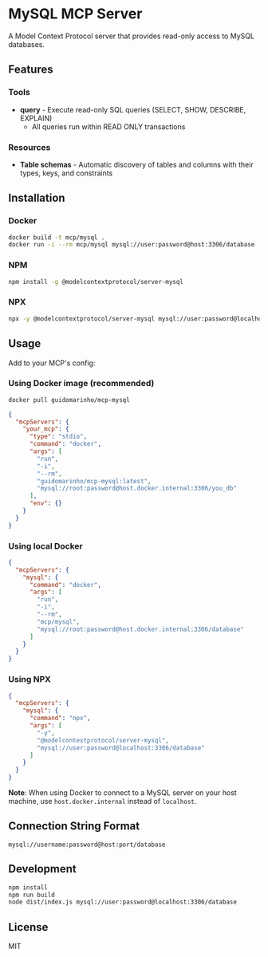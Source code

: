 # MySQL MCP Server

A Model Context Protocol server that provides read-only access to MySQL databases.

## Features

### Tools

- **query** - Execute read-only SQL queries (SELECT, SHOW, DESCRIBE, EXPLAIN)
  - All queries run within READ ONLY transactions

### Resources

- **Table schemas** - Automatic discovery of tables and columns with their types, keys, and constraints

## Installation

### Docker

```bash
docker build -t mcp/mysql .
docker run -i --rm mcp/mysql mysql://user:password@host:3306/database
```

### NPM

```bash
npm install -g @modelcontextprotocol/server-mysql
```

### NPX

```bash
npx -y @modelcontextprotocol/server-mysql mysql://user:password@localhost:3306/database
```

## Usage

Add to your MCP's config:

### Using Docker image (recommended)

```bash
docker pull guidomarinho/mcp-mysql
```

```json
{
  "mcpServers": {
    "your_mcp": {
      "type": "stdio",
      "command": "docker",
      "args": [
        "run",
        "-i",
        "--rm",
        "guidomarinho/mcp-mysql:latest",
        "mysql://root:password@host.docker.internal:3306/you_db"
      ],
      "env": {}
    }
  }
}
```

### Using local Docker

```json
{
  "mcpServers": {
    "mysql": {
      "command": "docker",
      "args": [
        "run",
        "-i",
        "--rm",
        "mcp/mysql",
        "mysql://root:password@host.docker.internal:3306/database"
      ]
    }
  }
}
```

### Using NPX

```json
{
  "mcpServers": {
    "mysql": {
      "command": "npx",
      "args": [
        "-y",
        "@modelcontextprotocol/server-mysql",
        "mysql://user:password@localhost:3306/database"
      ]
    }
  }
}
```

**Note**: When using Docker to connect to a MySQL server on your host machine, use `host.docker.internal` instead of `localhost`.

## Connection String Format

```
mysql://username:password@host:port/database
```

## Development

```bash
npm install
npm run build
node dist/index.js mysql://user:password@localhost:3306/database
```

## License

MIT
